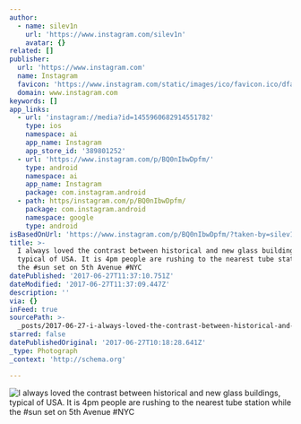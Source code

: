 ```yaml
---
author:
  - name: silev1n
    url: 'https://www.instagram.com/silev1n'
    avatar: {}
related: []
publisher:
  url: 'https://www.instagram.com'
  name: Instagram
  favicon: 'https://www.instagram.com/static/images/ico/favicon.ico/dfa85bb1fd63.ico'
  domain: www.instagram.com
keywords: []
app_links:
  - url: 'instagram://media?id=1455960682914551782'
    type: ios
    namespace: ai
    app_name: Instagram
    app_store_id: '389801252'
  - url: 'https://www.instagram.com/p/BQ0nIbwDpfm/'
    type: android
    namespace: ai
    app_name: Instagram
    package: com.instagram.android
  - path: https/instagram.com/p/BQ0nIbwDpfm/
    package: com.instagram.android
    namespace: google
    type: android
isBasedOnUrl: 'https://www.instagram.com/p/BQ0nIbwDpfm/?taken-by=silev1n'
title: >-
  I always loved the contrast between historical and new glass buildings,
  typical of USA. It is 4pm people are rushing to the nearest tube station while
  the #sun set on 5th Avenue #NYC
datePublished: '2017-06-27T11:37:10.751Z'
dateModified: '2017-06-27T11:37:09.447Z'
description: ''
via: {}
inFeed: true
sourcePath: >-
  _posts/2017-06-27-i-always-loved-the-contrast-between-historical-and-new-glass.md
starred: false
datePublishedOriginal: '2017-06-27T10:18:28.641Z'
_type: Photograph
_context: 'http://schema.org'

---
```

![I always loved the contrast between historical and new glass buildings, typical of USA. It is 4pm people are rushing to the nearest tube station while the #sun set on 5th Avenue #NYC](https://scontent.cdninstagram.com/t51.2885-15/s640x640/sh0.08/e35/16908643_1205880286193972_8123792204998115328_n.jpg)